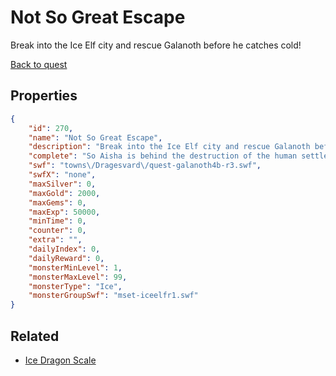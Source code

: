# Not So Great Escape

Break into the Ice Elf city and rescue Galanoth before he catches cold!

[Back to quest](../quests.md)

## Properties

```json
{
    "id": 270,
    "name": "Not So Great Escape",
    "description": "Break into the Ice Elf city and rescue Galanoth before he catches cold!",
    "complete": "So Aisha is behind the destruction of the human settlements! You have to get to those other tribes of northern monsters or Dragesvard is doomed!",
    "swf": "towns\/Dragesvard\/quest-galanoth4b-r3.swf",
    "swfX": "none",
    "maxSilver": 0,
    "maxGold": 2000,
    "maxGems": 0,
    "maxExp": 50000,
    "minTime": 0,
    "counter": 0,
    "extra": "",
    "dailyIndex": 0,
    "dailyReward": 0,
    "monsterMinLevel": 1,
    "monsterMaxLevel": 99,
    "monsterType": "Ice",
    "monsterGroupSwf": "mset-iceelfr1.swf"
}
```

## Related

- [Ice Dragon Scale](../items/1773-ice-dragon-scale.md)

